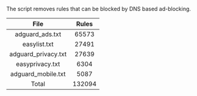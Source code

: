 The script removes rules that can be blocked by DNS based ad-blocking.


| File | Rules |
|:----:|:-----:|
| adguard_ads.txt | 65573 |
| easylist.txt | 27491 |
| adguard_privacy.txt | 27639 |
| easyprivacy.txt | 6304 |
| adguard_mobile.txt | 5087 |
| Total | 132094 |